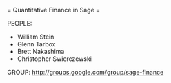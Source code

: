 = Quantitative Finance in Sage =

PEOPLE:
  * William Stein
  * Glenn Tarbox
  * Brett Nakashima
  * Christopher Swierczewski

GROUP:
  http://groups.google.com/group/sage-finance
